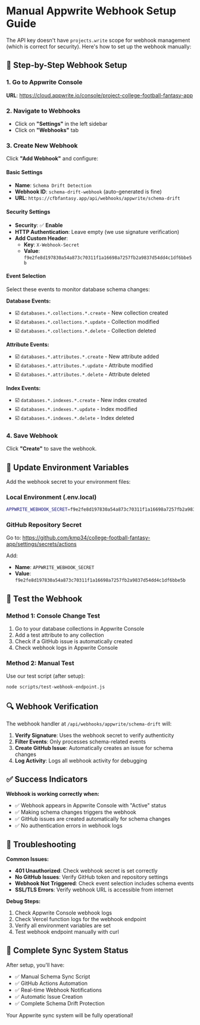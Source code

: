 # Manual Appwrite Webhook Setup Guide

The API key doesn't have `projects.write` scope for webhook management (which is correct for security). Here's how to set up the webhook manually:

## 🔗 Step-by-Step Webhook Setup

### 1. Go to Appwrite Console
**URL**: https://cloud.appwrite.io/console/project-college-football-fantasy-app

### 2. Navigate to Webhooks
- Click on **"Settings"** in the left sidebar
- Click on **"Webhooks"** tab

### 3. Create New Webhook
Click **"Add Webhook"** and configure:

#### Basic Settings
- **Name**: `Schema Drift Detection`
- **Webhook ID**: `schema-drift-webhook` (auto-generated is fine)
- **URL**: `https://cfbfantasy.app/api/webhooks/appwrite/schema-drift`

#### Security Settings
- **Security**: ✅ **Enable**
- **HTTP Authentication**: Leave empty (we use signature verification)
- **Add Custom Header**:
  - **Key**: `X-Webhook-Secret`  
  - **Value**: `f9e2fe8d197830a54a873c70311f1a16698a7257fb2a9837d54dd4c1df6bbe5b`

#### Event Selection
Select these events to monitor database schema changes:

**Database Events:**
- ☑️ `databases.*.collections.*.create` - New collection created
- ☑️ `databases.*.collections.*.update` - Collection modified  
- ☑️ `databases.*.collections.*.delete` - Collection deleted

**Attribute Events:**
- ☑️ `databases.*.attributes.*.create` - New attribute added
- ☑️ `databases.*.attributes.*.update` - Attribute modified
- ☑️ `databases.*.attributes.*.delete` - Attribute deleted

**Index Events:**
- ☑️ `databases.*.indexes.*.create` - New index created
- ☑️ `databases.*.indexes.*.update` - Index modified
- ☑️ `databases.*.indexes.*.delete` - Index deleted

### 4. Save Webhook
Click **"Create"** to save the webhook.

## 🔑 Update Environment Variables

Add the webhook secret to your environment files:

### Local Environment (.env.local)
```bash
APPWRITE_WEBHOOK_SECRET=f9e2fe8d197830a54a873c70311f1a16698a7257fb2a9837d54dd4c1df6bbe5b
```

### GitHub Repository Secret
Go to: https://github.com/kmp34/college-football-fantasy-app/settings/secrets/actions

Add:
- **Name**: `APPWRITE_WEBHOOK_SECRET`
- **Value**: `f9e2fe8d197830a54a873c70311f1a16698a7257fb2a9837d54dd4c1df6bbe5b`

## 🧪 Test the Webhook

### Method 1: Console Change Test
1. Go to your database collections in Appwrite Console
2. Add a test attribute to any collection
3. Check if a GitHub issue is automatically created
4. Check webhook logs in Appwrite Console

### Method 2: Manual Test
Use our test script (after setup):
```bash
node scripts/test-webhook-endpoint.js
```

## 🔍 Webhook Verification

The webhook handler at `/api/webhooks/appwrite/schema-drift` will:

1. **Verify Signature**: Uses the webhook secret to verify authenticity
2. **Filter Events**: Only processes schema-related events
3. **Create GitHub Issue**: Automatically creates an issue for schema changes
4. **Log Activity**: Logs all webhook activity for debugging

## ✅ Success Indicators

**Webhook is working correctly when:**
- ✅ Webhook appears in Appwrite Console with "Active" status
- ✅ Making schema changes triggers the webhook
- ✅ GitHub issues are created automatically for schema changes
- ✅ No authentication errors in webhook logs

## 🚨 Troubleshooting

**Common Issues:**
- **401 Unauthorized**: Check webhook secret is set correctly
- **No GitHub Issues**: Verify GitHub token and repository settings
- **Webhook Not Triggered**: Check event selection includes schema events
- **SSL/TLS Errors**: Verify webhook URL is accessible from internet

**Debug Steps:**
1. Check Appwrite Console webhook logs
2. Check Vercel function logs for the webhook endpoint
3. Verify all environment variables are set
4. Test webhook endpoint manually with curl

## 🔄 Complete Sync System Status

After setup, you'll have:
- ✅ Manual Schema Sync Script
- ✅ GitHub Actions Automation  
- ✅ Real-time Webhook Notifications
- ✅ Automatic Issue Creation
- ✅ Complete Schema Drift Protection

Your Appwrite sync system will be fully operational!